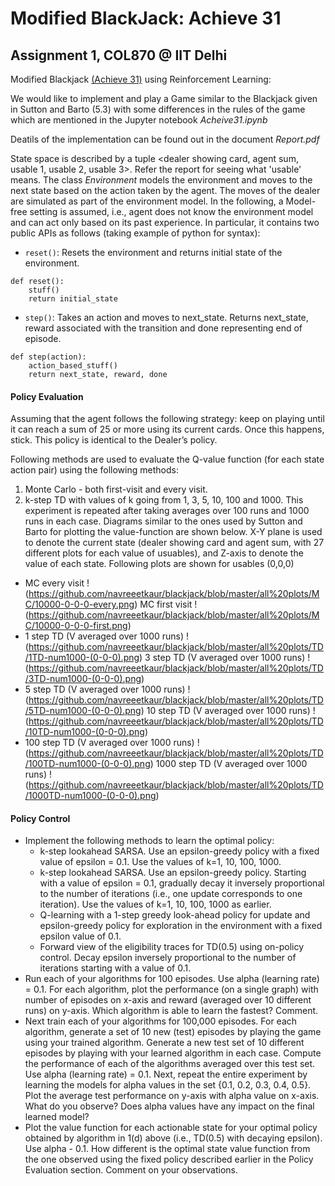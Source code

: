 # Modified BlackJack: Achieve 31
## Assignment 1, COL870 @ IIT Delhi

Modified Blackjack [(Achieve 31)](https://docs.google.com/document/d/1X27z_b080tR1UamYVrZKEKYOMewKCnaHXBnJvbxugDY/edit) using Reinforcement Learning: 

We would like to implement and play a Game similar to the Blackjack given in Sutton and Barto (5.3) with some differences in the rules of the game which are mentioned in the Jupyter notebook _Acheive31.ipynb_

Deatils of the implementation can be found out in the document _Report.pdf_

State space is described by a tuple <dealer showing card, agent sum, usable 1, usable 2, usable 3>. Refer the report for seeing what 'usable' means.
The class _Environment_ models the environment and moves to the next state based on the action taken by the agent. The moves of the dealer are simulated as part of the environment model. In the following, a Model-free setting is assumed, i.e., agent does not know the environment model and can act only based on its past experience. In particular, it contains two public APIs as follows (taking example of python for syntax):
* ```reset()```: Resets the environment and returns initial state of the environment.
```
def reset():
	stuff()
	return initial_state
```

* ```step()```: Takes an action and moves to next_state. Returns next_state, reward associated with the transition and done representing end of episode.
```
def step(action):
	action_based_stuff()
	return next_state, reward, done
```
#### Policy Evaluation
Assuming that the agent follows the following strategy: keep on playing until it can reach a sum of 25 or more using its current cards. Once this happens, stick. This policy is identical to the Dealer’s policy.

Following methods are used to evaluate the Q-value function (for each state action pair) using the following methods:
1. Monte Carlo - both first-visit and every visit.
2. k-step TD with values of k going from 1, 3, 5, 10, 100 and 1000. This experiment is repeated after taking averages over 100 runs and 1000 runs in each case.
Diagrams similar to the ones used by Sutton and Barto for plotting the value-function are shown below. X-Y plane is used to denote the current state (dealer showing card and agent sum, with 27 different plots for each value of usuables), and Z-axis to denote the value of each state.
Following plots are shown for usables (0,0,0)
- MC every visit !(https://github.com/navreeetkaur/blackjack/blob/master/all%20plots/MC/10000-0-0-0-every.png) MC first visit !(https://github.com/navreeetkaur/blackjack/blob/master/all%20plots/MC/10000-0-0-0-first.png)
- 1 step TD (V averaged over 1000 runs) !(https://github.com/navreeetkaur/blackjack/blob/master/all%20plots/TD/1TD-num1000-(0-0-0).png) 3 step TD (V averaged over 1000 runs) !(https://github.com/navreeetkaur/blackjack/blob/master/all%20plots/TD/3TD-num1000-(0-0-0).png)
- 5 step TD (V averaged over 1000 runs) !(https://github.com/navreeetkaur/blackjack/blob/master/all%20plots/TD/5TD-num1000-(0-0-0).png) 10 step TD (V averaged over 1000 runs) !(https://github.com/navreeetkaur/blackjack/blob/master/all%20plots/TD/10TD-num1000-(0-0-0).png)
- 100 step TD (V averaged over 1000 runs) !(https://github.com/navreeetkaur/blackjack/blob/master/all%20plots/TD/100TD-num1000-(0-0-0).png) 1000 step TD (V averaged over 1000 runs) !(https://github.com/navreeetkaur/blackjack/blob/master/all%20plots/TD/1000TD-num1000-(0-0-0).png)

#### Policy Control
* Implement the following methods to learn the optimal policy:
	*  k-step lookahead SARSA. Use an epsilon-greedy policy with a fixed value of epsilon = 0.1. Use the values of k=1, 10, 100, 1000. 
	* k-step lookahead SARSA. Use an epsilon-greedy policy. Starting with a value of epsilon = 0.1, gradually decay it inversely proportional to the number of iterations (i.e., one update corresponds to one iteration). Use the values of k=1, 10, 100, 1000 as earlier.
	* Q-learning with a 1-step greedy look-ahead policy for update and epsilon-greedy policy for exploration in the environment with a fixed epsilon value of 0.1.
	* Forward view of the eligibility traces for TD(0.5) using on-policy control. Decay epsilon inversely proportional to the number of iterations starting with a value of 0.1.  
* Run each of your algorithms for 100 episodes. Use alpha (learning rate) = 0.1. For each algorithm, plot the performance (on a single graph) with number of episodes on x-axis and reward (averaged over 10 different runs) on y-axis. Which algorithm is able to learn the fastest? Comment.
* Next train each of your algorithms for 100,000 episodes. For each algorithm, generate a set of 10 new (test) episodes by playing the game using your trained algorithm. Generate a new test set of 10 different episodes by playing with your learned algorithm in each case. Compute the performance of each of the algorithms averaged over this test set. Use alpha (learning rate) = 0.1. Next, repeat the entire experiment by learning the models for alpha values in the set {0.1, 0.2, 0.3, 0.4, 0.5}. Plot the average test performance on y-axis with alpha value on x-axis. What do you observe? Does alpha values have any impact on the final learned model?
* Plot the value function for each actionable state for your optimal policy obtained by algorithm in 1(d) above (i.e., TD(0.5) with decaying epsilon). Use alpha - 0.1. How different is the optimal state value function from the one observed using the fixed policy described earlier in the Policy Evaluation section. Comment on your observations.


